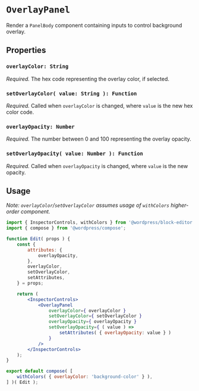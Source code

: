 # `OverlayPanel` #

Render a `PanelBody` component containing inputs to control background overlay.

## Properties ##

### `overlayColor: String` ###
*Required.* The hex code representing the overlay color, if selected.

### `setOverlayColor( value: String ): Function` ###
*Required.* Called when `overlayColor` is changed, where `value` is the new hex color code.

### `overlayOpacity: Number` ###
*Required.* The number between 0 and 100 representing the overlay opacity.

### `setOverlayOpacity( value: Number ): Function` ###
*Required.* Called when `overlayOpacity` is changed, where `value` is the new opacity.

## Usage ##

*Note: `overlayColor`/`setOverlayColor` assumes usage of `withColors` higher-order component.*

```jsx
import { InspectorControls, withColors } from '@wordpress/block-editor';
import { compose } from '@wordpress/compose';

function Edit( props ) {
	const {
		attributes: {
			overlayOpacity,
		},
		overlayColor,
		setOverlayColor,
		setAttributes,
	} = props;

	return (
		<InspectorControls>
			<OverlayPanel
				overlayColor={ overlayColor }
				setOverlayColor={ setOverlayColor }
				overlayOpacity={ overlayOpacity }
				setOverlayOpacity={ ( value ) =>
					setAttributes( { overlayOpacity: value } )
				}
			/>
		</InspectorControls>
	);
}

export default compose( [
	withColors( { overlayColor: 'background-color' } ),
] )( Edit );
```
